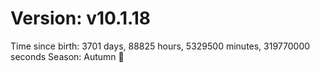 # Version: v10.1.18
Time since birth: 3701 days, 88825 hours, 5329500 minutes, 319770000 seconds
Season: Autumn 🍁
